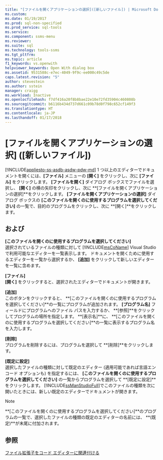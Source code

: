 ```yaml
---
title: "[ファイルを開くアプリケーションの選択]([新しいファイル]) | Microsoft Docs"
ms.custom: 
ms.date: 01/19/2017
ms.prod: sql-non-specified
ms.prod_service: sql-tools
ms.service: 
ms.component: ssms-menu
ms.reviewer: 
ms.suite: sql
ms.technology: tools-ssms
ms.tgt_pltfrm: 
ms.topic: article
f1_keywords: vs.openwith
helpviewer_keywords: Open With dialog box
ms.assetid: 9531588c-e7ec-4049-9f9c-ee000c49c5de
caps.latest.revision: "5"
author: stevestein
ms.author: sstein
manager: craigg
ms.workload: Inactive
ms.openlocfilehash: f7df416a20f8b8bae22e10e72fd35904c460808b
ms.sourcegitcommit: b6116b434d737d661c09b78d0f798c652cf149f3
ms.translationtype: HT
ms.contentlocale: ja-JP
ms.lasthandoff: 01/17/2018
---
```

# <a name="open-with-new-file"></a>[ファイルを開くアプリケーションの選択] ([新しいファイル])
[!INCLUDE[appliesto-ss-asdb-asdw-pdw-md](../../includes/appliesto-ss-asdb-asdw-pdw-md.md)] 1 つ以上のエディターでドキュメントを開くには、**[ファイル]** メニューの **[開く]** をクリックし、次に **[ファイル]** をクリックします。 **[ファイルを開く]** ダイアログ ボックスでファイルを選択し、 **[開く]** の横の矢印をクリックし、次に **[ファイルを開くアプリケーションの選択]**をクリックします。 **[ファイルを開くアプリケーションの選択]** ダイアログ ボックスの **[このファイルを開くのに使用するプログラムを選択してください]** の一覧で、目的のプログラムをクリックし、次に **[開く]**をクリックします。  
  
## <a name="options"></a>および  
**[このファイルを開くのに使用するプログラムを選択してください]**  
選択されているファイルの種類に対して [!INCLUDE[msCoName](../../includes/msconame_md.md)] Visual Studio で利用可能なエディターを一覧表示します。 ドキュメントを開くために使用するエディターを一覧から選択するか、 **[追加]** をクリックして新しいエディターを一覧に含めます。  
  
**[ファイル]**  
**[開く]** をクリックすると、選択されたエディターでドキュメントが開きます。  
  
**[追加]**  
このボタンをクリックすると、 **[このファイルを開くのに使用するプログラムを選択してください]**の一覧にプログラムが追加されます。 **[プログラム名]** フィールドにプログラムへのファイル パスを入力するか、 **[参照]**をクリックしてプログラムの場所を指定します。 **[表示名]**に、 **[このファイルを開くのに使用するプログラムを選択してください]**の一覧に表示するプログラム名を入力します。  
  
**[削除]**  
プログラムを削除するには、プログラムを選択して **[削除]**をクリックします。  
  
**[既定に設定]**  
選択したファイルの種類に対して既定のエディター (適用可能であれば言語エンコード オプションも) を指定するには、 **[このファイルを開くのに使用するプログラムを選択してください]** の一覧からプログラムを選択して **[既定に設定]**をクリックします。 [!INCLUDE[ssManStudioFull](../../includes/ssmanstudiofull_md.md)]でこのファイルの種類を次に開いたときには、新しい既定のエディターでドキュメントが開きます。  
  
> [!NOTE]  
> **[このファイルを開くのに使用するプログラムを選択してください]**のプログラムの一覧で、選択したファイルの種類の既定のエディターの名前には、 **(既定)**が末尾に付加されます。  
  
## <a name="see-also"></a>参照  
[ファイル拡張子をコード エディターに関連付ける](http://msdn.microsoft.com/en-us/193630f4-93de-4950-8f36-68702531f925)  
  
